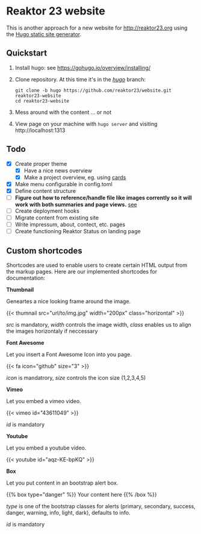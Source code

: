 Reaktor 23 website
==================

This is another approach for a new website for http://reaktor23.org using the
[Hugo static site generator](https://gohugo.io/).


Quickstart
----------

1. Install hugo: see https://gohugo.io/overview/installing/
2. Clone repository. At this time it's in the [*hugo*](https://github.com/reaktor23/website/tree/hugo) branch:

    ```
    git clone -b hugo https://github.com/reaktor23/website.git reaktor23-website
    cd reaktor23-website
    ```
4. Mess around with the content ... or not
5. View page on your machine with `hugo server` and visiting http://localhost:1313


Todo
----

- [x] Create proper theme
  - [x] Have a nice news overview
  - [x] Make a project overview, eg. using [cards](https://themes.gohugo.io/robust/)
- [x] Make menu configurable in config.toml
- [x] Define content structure
- [ ] **Figure out how to reference/handle file like images corrently so it will work with both summaries and page views.** [see](https://github.com/spf13/hugo/issues/1240)
- [ ] Create deployment hooks
- [ ] Migrate content from existing site
- [ ] Write impressum, about, contect, etc. pages
- [ ] Create functioning Reaktor Status on landing page

Custom shortcodes
----
Shortcodes are used to enable users to create certain HTML output from the markup pages.
Here are our implemented shortcodes for documentation:

**Thumbnail**

Geneartes a nice looking frame around the image.

{{< thumnail src="url/to/img.jpg" width="200px" class="horizontal" >}}

_src_ is mandatory, _width_ controls the image width, _class_ enables us to align the images horizontaly if neccessary

**Font Awesome**

Let you insert a Font Awesome Icon into you page.

{{< fa icon="github" size="3" >}}

_icon_ is mandatrory, _size_ controls the icon size (1,2,3,4,5)

**Vimeo**

Let you embed a vimeo video.

{{< vimeo id="43611049" >}}

_id_ is mandatory

**Youtube**

Let you embed a youtube video.

{{< youtube id="aqz-KE-bpKQ" >}}

**Box**

Let you put content in an bootstrap alert box.

{{% box type="danger" %}}
Your content here 
{{% /box %}}

_type_ is one of the bootstrap classes for alerts (primary, secondary, success, danger, warning, info, light, dark), defaults to info.

_id_ is mandatory

